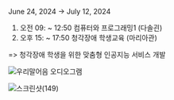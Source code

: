 June 24, 2024 → July 12, 2024

1. 오전 09: ~ 12:50 컴퓨터와 프로그래밍1 (다솔괸)
2. 오후 15: ~ 17:50 청각장애 학생교육 (마리아관)

=> 청각장애 학생을 위한 맞춤형 인공지능 서비스 개발 

![우리말어음 오디오그램](https://github.com/user-attachments/assets/e3e95431-ddd5-4ab1-b8a3-cb75cfdf70ec)


![스크린샷(149)](https://github.com/user-attachments/assets/3c74dd24-44f7-4b1a-81d2-66808148984e)
